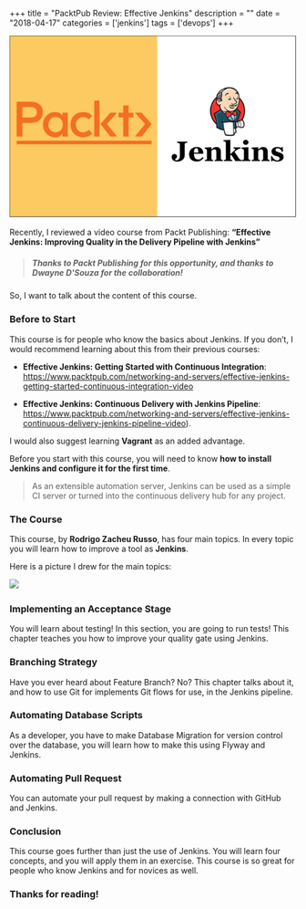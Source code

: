+++
title = "PacktPub Review: Effective Jenkins"
description = ""
date = "2018-04-17"
categories = ['jenkins']
tags = ['devops']
+++


![](https://raw.githubusercontent.com/carlogilmar/site/master/static/blog/jenkins/jenkins1.png)

Recently, I reviewed a video course from Packt Publishing: **“Effective Jenkins: Improving Quality in the Delivery Pipeline with Jenkins”**

> ##### Thanks to Packt Publishing for this opportunity, and thanks to Dwayne D'Souza for the collaboration!

So, I want to talk about the content of this course.

### Before to Start

This course is for people who know the basics about Jenkins. If you don’t, I would recommend learning about this from their previous courses:

- **Effective Jenkins: Getting Started with Continuous Integration**: https://www.packtpub.com/networking-and-servers/effective-jenkins-getting-started-continuous-integration-video

- **Effective Jenkins: Continuous Delivery with Jenkins Pipeline**: https://www.packtpub.com/networking-and-servers/effective-jenkins-continuous-delivery-jenkins-pipeline-video).

I would also suggest learning **Vagrant** as an added advantage.

Before you start with this course, you will need to know **how to install Jenkins and configure it for the first time**.

> As an extensible automation server, Jenkins can be used as a simple CI server or turned into the continuous delivery hub for any project.

### The Course

This course, by **Rodrigo Zacheu Russo**, ​has four main topics. In every topic you will learn how to improve a tool as **Jenkins**.

Here is a picture I drew for the main topics:

![](https://raw.githubusercontent.com/carlogilmar/site/master/static/blog/jenkins/jenkins2.png)

### Implementing an Acceptance Stage

You will learn about testing! In this section, you are going to run tests!
This chapter teaches you how to improve your quality gate using Jenkins.

### Branching Strategy

Have you ever heard about Feature Branch? No? This chapter talks about it, and how to use Git for implements Git flows for use, in the Jenkins pipeline.

### Automating Database Scripts

As a developer, you have to make Database Migration for version control over the database, you will learn how to make this using Flyway and Jenkins.

### Automating Pull Request

You can automate your pull request by making a connection with GitHub and Jenkins.

### Conclusion

This course goes further than just the use of Jenkins. You will learn four concepts, and you will apply them in an exercise. This course is so great for people who know Jenkins and for novices as well.

### Thanks for reading!

